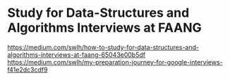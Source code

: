 # Study for Data-Structures and Algorithms Interviews at FAANG

https://medium.com/swlh/how-to-study-for-data-structures-and-algorithms-interviews-at-faang-65043e00b5df   
https://medium.com/swlh/my-preparation-journey-for-google-interviews-f41e2dc3cdf9

